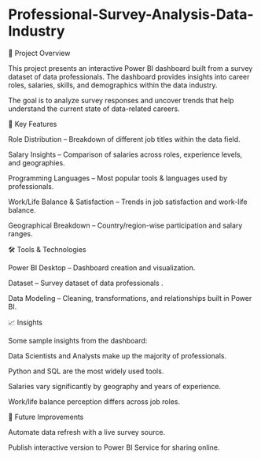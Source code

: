 # Professional-Survey-Analysis-Data-Industry

📌 Project Overview

This project presents an interactive Power BI dashboard built from a survey dataset of data professionals. The dashboard provides insights into career roles, salaries, skills, and demographics within the data industry.

The goal is to analyze survey responses and uncover trends that help understand the current state of data-related careers.

🎯 Key Features

Role Distribution – Breakdown of different job titles within the data field.

Salary Insights – Comparison of salaries across roles, experience levels, and geographies.

Programming Languages – Most popular tools & languages used by professionals.

Work/Life Balance & Satisfaction – Trends in job satisfaction and work-life balance.

Geographical Breakdown – Country/region-wise participation and salary ranges.

🛠️ Tools & Technologies

Power BI Desktop – Dashboard creation and visualization.

Dataset – Survey dataset of data professionals .

Data Modeling – Cleaning, transformations, and relationships built in Power BI.

📈 Insights

Some sample insights from the dashboard:

Data Scientists and Analysts make up the majority of professionals.

Python and SQL are the most widely used tools.

Salaries vary significantly by geography and years of experience.

Work/life balance perception differs across job roles.

📌 Future Improvements

Automate data refresh with a live survey source.

Publish interactive version to Power BI Service for sharing online.
